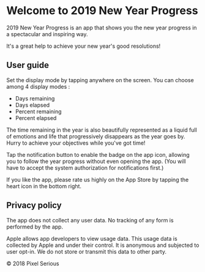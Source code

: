 # Welcome to 2019 New Year Progress

2019 New Year Progress is an app that shows you the new year progress in a spectacular and inspiring way.

It's a great help to achieve your new year's good resolutions!

## User guide

Set the display mode by tapping anywhere on the screen. You can choose among 4 display modes :

- Days remaining
- Days elapsed
- Percent remaining
- Percent elapsed

The time remaining in the year is also beautifully represented as a liquid full of emotions and life that progressively disappears as the year goes by. Hurry to achieve your objectives while you've got time!

Tap the notification button to enable the badge on the app icon, allowing you to follow the year progress without even opening the app. (You will have to accept the system authorization for notifications first.)

If you like the app, please rate us highly on the App Store by tapping the heart icon in the bottom right.

## Privacy policy

The app does not collect any user data. No tracking of any form is performed by the app.

Apple allows app developers to view usage data. This usage data is collected by Apple and under their control. It is anonymous and subjected to user opt-in. We do not store or transmit this data to other party.

© 2018 Pixel Serious

